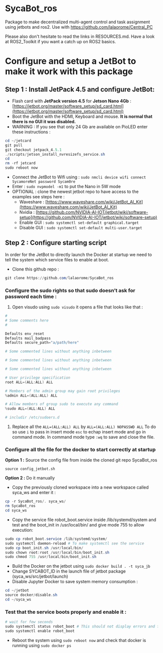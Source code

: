 # SycaBot_ros
Package to make decentralized multi-agent control and task assignment using jetbots and ros2. Use with https://github.com/lalaorome/Central_PC

Please also don't hesitate to read the links in RESOURCES.md.
Have a look at ROS2_Toolkit if you want a catch up on ROS2 basics.

# Configure and setup a JetBot to make it work with this package

## Step 1 : Install JetPack 4.5 and configure JetBot:

- Flash card with **JetPack version 4.5** for **Jetson Nano 4Gb** : [https://jetbot.org/master/software_setup/sd_card.html](https://jetbot.org/master/software_setup/sd_card.html)
- Boot the JetBot with the HDMI, Keyboard and mouse. **It is normal that there is no GUI it was disabled.**
- WARNING : If you see that only 24 Gb are available on PioLED enter these instructions :

```powershell
cd ~/jetcard
git pull
git checkout jetpack_4.5.1
./scripts/jetson_install_nvresizefs_service.sh
cd
rm -rf jetcard
sudo reboot now
```

- Connect the JetBot to Wifi using :
`sudo nmcli device wifi connect SycamoreNet password Sycam0re`
- Enter : `sudo nvpmodel -m1` to put the Nano in 5W mode
- OPTIONAL : clone the newest jetbot repo to have access to the examples see steps here :
    - Waveshare : [https://www.waveshare.com/wiki/JetBot_AI_Kit](https://www.waveshare.com/wiki/JetBot_AI_Kit)
    - Nvidia : [https://github.com/NVIDIA-AI-IOT/jetbot/wiki/software-setup](https://github.com/NVIDIA-AI-IOT/jetbot/wiki/software-setup)
    - Enable GUI : `sudo systemctl set-default graphical.target`
    - Disable GUI : `sudo systemctl set-default multi-user.target`

## Step 2 : Configure starting script

In order for the JetBot to directly launch the Docker at startup we need to tell the system which service files to enable at boot. 

- Clone this github repo :

```powershell
git clone https://github.com/lalaorome/SycaBot_ros
```

### Configure the sudo rights so that sudo doesn’t ask for password each time :

1. Open visudo using `sudo visudo` it opens a file that looks like that :

```powershell
#
# Some comments here
#

Defaults env_reset
Defaults mail_badpass
Defaults secure_path="a/path/here"

# Some commented lines without anything inbetween

# Some commented lines without anything inbetween

# Some commented lines without anything inbetween

# User privilege specification
root ALL=(ALL:ALL) ALL

# Members of the admin group may gain root privileges
%admin ALL=(ALL:ALL) ALL

# Allow members of group sudo to execute any command
%sudo ALL=(ALL:ALL) ALL

# includir /etc/sudoers.d
```

1. Replace all the `ALL=(ALL:ALL) ALL` by `ALL=(ALL:ALL) NOPASSWD ALL` 
To do so use `i` to pass in insert mode `esc` to echap insert mode and go in command mode. In command mode type `:wq` to save and close the file.

### Configure all the file for the docker to start correctly at startup

**Option 1 :** Source the config file from inside the cloned git repo SycaBot_ros

 `source config_jetbot.sh`

**Option 2 :** Do it manually 

- Copy the previously cloned workspace into a new workspace called syca_ws and enter it :

```powershell
cp -r SycaBot_ros/. syca_ws/
rm SycaBot_ros
cd syca_ws
```

- Copy the service file robot_boot.service inside /lib/systemd/system and test and the boot_init in /usr/local/bin/ and give mode 755 to allow execution:

```powershell
sudo cp robot_boot.service /lib/systemd/system/
sudo systemctl daemon-reload # To make systemctl see the service
sudo cp boot_init.sh /usr/local/bin/
sudo chown root:root /usr/local/bin/boot_init.sh
sudo chmod 755 /usr/local/bin/boot_init.sh
```

- Build the Docker on the jetbot using `sudo docker build . -t syca_jb`
- Change SYCABOT_ID in the launch file of jetbot package (syca_ws/src/jetbot/launch)
- Disable Jupyter Docker to save system memory consumption :

```powershell
cd ~/jetbot
source docker/disable.sh
cd ~/syca_ws
```

### Test that the service boots properly and enable it :

```powershell
# wait for few seconds
sudo systemctl status robot_boot # This should not display errors and finish by sourcing ...
sudo systemctl enable robot_boot
```

- Reboot the system using `sudo reboot now` and check that docker is running using 
`sudo docker ps`
